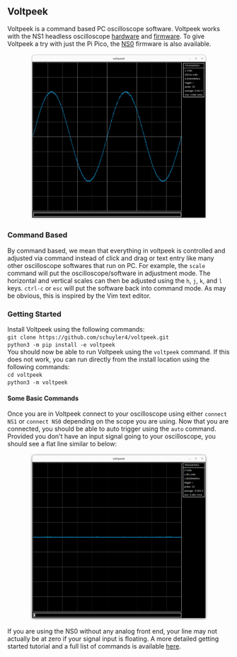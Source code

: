 ## Voltpeek
Voltpeek is a command based PC oscilloscope software. Voltpeek works
with the NS1 headless oscilloscope [hardware](https://hackaday.io/project/197104-ns1-oscilloscope) and [firmware](https://github.com/schuyler4/NS1-Firmware). To give Voltpeek a try with just the Pi Pico, the [NS0](https://github.com/schuyler4/NS0-Oscilloscope) firmware is also available.

<p align="center">
<img src="./picture.png" width=400>
</p>

### Command Based 
By command based, we mean that everything in voltpeek is controlled and adjusted via command instead of
click and drag or text entry like many other oscilloscope softwares that run on PC. For example, the
`scale` command will put the oscilloscope/software in adjustment mode. The horizontal and vertical
scales can then be adjusted using the `h`, `j`, `k`, and `l` keys. `ctrl-c` or `esc` will put the software back into 
command mode. As may be obvious, this is inspired by the Vim text editor. 

### Getting Started
Install Voltpeek using the following commands:  
`git clone https://github.com/schuyler4/voltpeek.git`    
`python3 -m pip install -e voltpeek`   
You should now be able to run Voltpeek using the `voltpeek` command. If this does not work, you can run directly from
the install location using the following commands:  
`cd voltpeek`  
`python3 -m voltpeek`  

#### Some Basic Commands
Once you are in Voltpeek connect to your oscilloscope using either `connect NS1` or `connect NS0` depending on the scope you are using.
Now that you are connected, you should be able to auto trigger using the `auto` command. Provided you don't have an input signal 
going to your oscilloscope, you should see a flat line similar to below:

<p align="center">
<img src="./auto.png" width=400>
</p>

If you are using the NS0 without any analog front end, your line may not actually be at zero if your signal input is floating.
A more detailed getting started tutorial and a full list of commands is available [here](https://www.voltpeeklabs.io/). 
